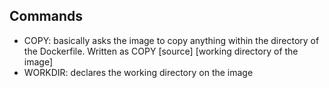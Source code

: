 ## Commands
- COPY: basically asks the image to copy anything within the directory of the Dockerfile. Written as COPY [source] [working directory of the image]
- WORKDIR: declares the working directory on the image
